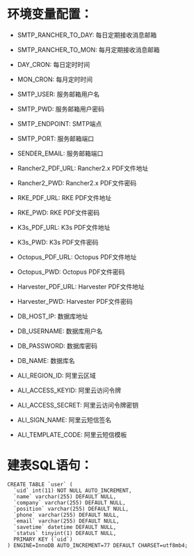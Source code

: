 # 环境变量配置：

- SMTP_RANCHER_TO_DAY: 每日定期接收消息邮箱
- SMTP_RANCHER_TO_MON: 每月定期接收消息邮箱
- DAY_CRON: 每日定时时间
- MON_CRON: 每月定时时间

- SMTP_USER: 服务邮箱用户名
- SMTP_PWD: 服务邮箱用户密码
- SMTP_ENDPOINT: SMTP端点
- SMTP_PORT: 服务邮箱端口
- SENDER_EMAIL: 服务邮箱端口

- Rancher2_PDF_URL: Rancher2.x PDF文件地址
- Rancher2_PWD: Rancher2.x PDF文件密码
- RKE_PDF_URL: RKE PDF文件地址
- RKE_PWD: RKE PDF文件密码
- K3s_PDF_URL: K3s PDF文件地址
- K3s_PWD: K3s PDF文件密码
- Octopus_PDF_URL: Octopus PDF文件地址
- Octopus_PWD: Octopus PDF文件密码
- Harvester_PDF_URL: Harvester PDF文件地址
- Harvester_PWD: Harvester PDF文件密码

- DB_HOST_IP: 数据库地址
- DB_USERNAME: 数据库用户名
- DB_PASSWORD:  数据库密码
- DB_NAME: 数据库名

- ALI_REGION_ID: 阿里云区域
- ALI_ACCESS_KEYID: 阿里云访问令牌
- ALI_ACCESS_SECRET: 阿里云访问令牌密钥
- ALI_SIGN_NAME: 阿里云短信签名
- ALI_TEMPLATE_CODE: 阿里云短信模板

# 建表SQL语句：

```
CREATE TABLE `user` (
  `uid` int(11) NOT NULL AUTO_INCREMENT,
  `name` varchar(255) DEFAULT NULL,
  `company` varchar(255) DEFAULT NULL,
  `position` varchar(255) DEFAULT NULL,
  `phone` varchar(255) DEFAULT NULL,
  `email` varchar(255) DEFAULT NULL,
  `savetime` datetime DEFAULT NULL,
  `status` tinyint(1) DEFAULT NULL,
  PRIMARY KEY (`uid`)
) ENGINE=InnoDB AUTO_INCREMENT=77 DEFAULT CHARSET=utf8mb4;
```
